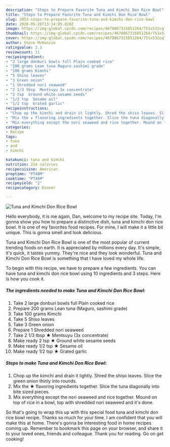 ```yaml
---
description: "Steps to Prepare Favorite Tuna and Kimchi Don Rice Bowl"
title: "Steps to Prepare Favorite Tuna and Kimchi Don Rice Bowl"
slug: 2053-steps-to-prepare-favorite-tuna-and-kimchi-don-rice-bowl
date: 2020-05-26T13:14:05.810Z
image: https://img-global.cpcdn.com/recipes/4678867315851264/751x532cq70/tuna-and-kimchi-don-rice-bowl-recipe-main-photo.jpg
thumbnail: https://img-global.cpcdn.com/recipes/4678867315851264/751x532cq70/tuna-and-kimchi-don-rice-bowl-recipe-main-photo.jpg
cover: https://img-global.cpcdn.com/recipes/4678867315851264/751x532cq70/tuna-and-kimchi-don-rice-bowl-recipe-main-photo.jpg
author: Steve McKenzie
ratingvalue: 3.3
reviewcount: 11
recipeingredient:
- "2 large donburi bowls full Plain cooked rice"
- "200 grams Lean tuna Maguro sashimi grade"
- "100 grams Kimchi"
- "5 Shiso leaves"
- "3 Green onion"
- "1 Shredded nori seaweed"
- "2 1/3 tbsp  Mentsuyu 3x concentrate"
- "2 tsp  Ground white sesame seeds"
- "1/2 tsp  Sesame oil"
- "1/2 tsp  Grated garlic"
recipeinstructions:
- "Chop up the kimchi and drain it lightly. Shred the shiso leaves. Slice the green onion thinly into rounds."
- "Mix the ★ flavoring ingredients together. Slice the tuna diagonally into bite sized pieces."
- "Mix everything except the nori seaweed and rice together. Mound on top of   rice in a  bowl, top with shredded nori seaweed and it&#39;s done."
categories:
- Recipe
tags:
- tuna
- and
- kimchi

katakunci: tuna and kimchi 
nutrition: 234 calories
recipecuisine: American
preptime: "PT40M"
cooktime: "PT46M"
recipeyield: "2"
recipecategory: Dinner

---
```



![Tuna and Kimchi Don Rice Bowl](https://img-global.cpcdn.com/recipes/4678867315851264/751x532cq70/tuna-and-kimchi-don-rice-bowl-recipe-main-photo.jpg)

Hello everybody, it is me again, Dan, welcome to my recipe site. Today, I'm gonna show you how to prepare a distinctive dish, tuna and kimchi don rice bowl. It is one of my favorites food recipes. For mine, I will make it a little bit unique. This is gonna smell and look delicious.

Tuna and Kimchi Don Rice Bowl is one of the most popular of current trending foods on earth. It is appreciated by millions every day. It's simple, it's quick, it tastes yummy. They're nice and they look wonderful. Tuna and Kimchi Don Rice Bowl is something that I have loved my whole life.




To begin with this recipe, we have to prepare a few ingredients. You can have tuna and kimchi don rice bowl using 10 ingredients and 3 steps. Here is how you cook it.

<!--inarticleads1-->

##### The ingredients needed to make Tuna and Kimchi Don Rice Bowl:

1. Take 2 large donburi bowls full Plain cooked rice
1. Prepare 200 grams Lean tuna (Maguro, sashimi grade)
1. Take 100 grams Kimchi
1. Take 5 Shiso leaves
1. Take 3 Green onion
1. Prepare 1 Shredded nori seaweed
1. Take 2 1/3 tbsp ★ Mentsuyu (3x concentrate)
1. Make ready 2 tsp ★ Ground white sesame seeds
1. Make ready 1/2 tsp ★ Sesame oil
1. Make ready 1/2 tsp ★ Grated garlic




<!--inarticleads2-->

##### Steps to make Tuna and Kimchi Don Rice Bowl:

1. Chop up the kimchi and drain it lightly. Shred the shiso leaves. Slice the green onion thinly into rounds.
1. Mix the ★ flavoring ingredients together. Slice the tuna diagonally into bite sized pieces.
1. Mix everything except the nori seaweed and rice together. Mound on top of   rice in a  bowl, top with shredded nori seaweed and it&#39;s done.




So that's going to wrap this up with this special food tuna and kimchi don rice bowl recipe. Thanks so much for your time. I am confident that you will make this at home. There's gonna be interesting food in home recipes coming up. Remember to bookmark this page on your browser, and share it to your loved ones, friends and colleague. Thank you for reading. Go on get cooking!
